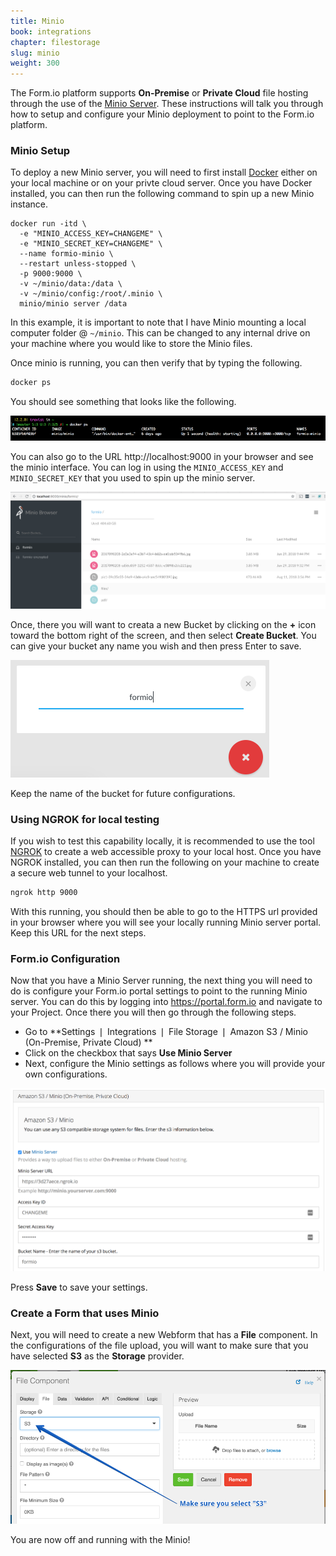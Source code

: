 ```yaml
---
title: Minio
book: integrations
chapter: filestorage
slug: minio
weight: 300
---
```

The Form.io platform supports **On-Premise** or **Private Cloud** file hosting through the use of the [Minio Server](https://minio.io). These instructions will talk you through how to setup and configure your Minio deployment to point to the Form.io platform.

### Minio Setup
To deploy a new Minio server, you will need to first install [Docker](https://docker.io) either on your local machine or on your privte cloud server. Once you have Docker installed, you can then run the following command to spin up a new Minio instance.

```
docker run -itd \
  -e "MINIO_ACCESS_KEY=CHANGEME" \
  -e "MINIO_SECRET_KEY=CHANGEME" \
  --name formio-minio \
  --restart unless-stopped \
  -p 9000:9000 \
  -v ~/minio/data:/data \
  -v ~/minio/config:/root/.minio \
  minio/minio server /data
```

In this example, it is important to note that I have Minio mounting a local computer folder @ ```~/minio```. This can be changed to any internal drive on your machine where you would like to store the Minio files.

Once minio is running, you can then verify that by typing the following.

```bash
docker ps
```

You should see something that looks like the following.

![](/assets/img/integrations/minio/dockerps.png)

You can also go to the URL http://localhost:9000 in your browser and see the minio interface. You can log in using the ```MINIO_ACCESS_KEY``` and ```MINIO_SECRET_KEY``` that you used to spin up the minio server.

![](/assets/img/integrations/minio/miniobrowser.png)

Once, there you will want to creata a new Bucket by clicking on the **+** icon toward the bottom right of the screen, and then select **Create Bucket**. You can give your bucket any name you wish and then press Enter to save.

![](/assets/img/integrations/minio/miniocreatebucket.png)

Keep the name of the bucket for future configurations.

### Using NGROK for local testing
If you wish to test this capability locally, it is recommended to use the tool [NGROK](https://ngrok.com/) to create a web accessible proxy to your local host. Once you have NGROK installed, you can then run the following on your machine to create a secure web tunnel to your localhost.

```bash
ngrok http 9000
```

With this running, you should then be able to go to the HTTPS url provided in your browser where you will see your locally running Minio server portal. Keep this URL for the next steps.

### Form.io Configuration
Now that you have a Minio Server running, the next thing you will need to do is configure your Form.io portal settings to point to the running Minio server. You can do this by logging into https://portal.form.io and navigate to your Project. Once there you will then go through the following steps.

 - Go to **Settings &#10072; Integrations &#10072; File Storage &#10072; Amazon S3 / Minio (On-Premise, Private Cloud) **
 - Click on the checkbox that says **Use Minio Server**
 - Next, configure the Minio settings as follows where you will provide your own configurations.
 
![](/assets/img/integrations/minio/miniosettings.png)

Press **Save** to save your settings.

### Create a Form that uses Minio
Next, you will need to create a new Webform that has a **File** component. In the configurations of the file upload, you will want to make sure that you have selected **S3** as the **Storage** provider.

![](/assets/img/integrations/minio/minios3config.png)

You are now off and running with the Minio!
 
   

